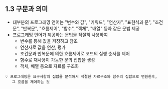 ## 1.3 구문과 의미

- 대부분의 프로그래밍 언어는 "변수와 값", "키워드", "연산자", "표현식과 문", "조건문", "반복문", "흐름제어", "함수", "객체", "배열" 등과 같은 문법 제공
- 프로그래밍 언어가 제공하는 문법을 적절히 사용하여
  - 변수를 통해 값을 저장하고 참조
  - 연산자로 값을 연산, 평가
  - 조건문과 반복문에 의한 흐름제어로 코드의 실행 순서를 제어
  - 함수로 재사용이 가능한 문의 집합을 생성
  - 객체, 배열 등으로 자료를 구조화

```
💡 프로그래밍은 요구사항의 집합을 분석해서 적절한 자료구조와 함수의 집합으로 변환한후,
   그 흐름을 제어하는 것
```
